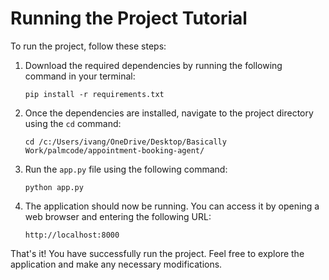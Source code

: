 # Running the Project Tutorial

To run the project, follow these steps:

1. Download the required dependencies by running the following command in your terminal:

    ```
    pip install -r requirements.txt
    ```

2. Once the dependencies are installed, navigate to the project directory using the `cd` command:

    ```
    cd /c:/Users/ivang/OneDrive/Desktop/Basically Work/palmcode/appointment-booking-agent/
    ```

3. Run the `app.py` file using the following command:

    ```
    python app.py
    ```

4. The application should now be running. You can access it by opening a web browser and entering the following URL:

    ```
    http://localhost:8000
    ```

That's it! You have successfully run the project. Feel free to explore the application and make any necessary modifications.
